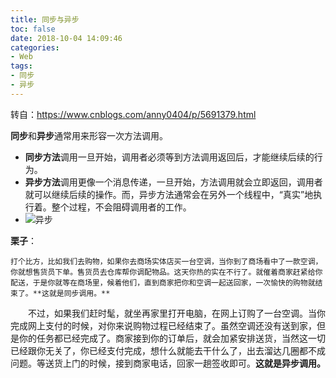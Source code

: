 ```yaml
---
title: 同步与异步
toc: false
date: 2018-10-04 14:09:46
categories:
- Web
tags:
- 同步
- 异步
---
```


转自：https://www.cnblogs.com/anny0404/p/5691379.html

**同步**和**异步**通常用来形容一次方法调用。

<!-- more -->

- **同步方法**调用一旦开始，调用者必须等到方法调用返回后，才能继续后续的行为。
- **异步方法**调用更像一个消息传递，一旦开始，方法调用就会立即返回，调用者就可以继续后续的操作。而，异步方法通常会在另外一个线程中，“真实”地执行着。整个过程，不会阻碍调用者的工作。
- ![异步](https://timgsa.baidu.com/timg?image&quality=80&size=b9999_10000&sec=1539167567509&di=8edfd394105296d7270fe8952ebd9aed&imgtype=0&src=http%3A%2F%2Fstatic.open-open.com%2Flib%2FuploadImg%2F20160118%2F20160118091954_419.png)

**栗子**：

	打个比方，比如我们去购物，如果你去商场实体店买一台空调，当你到了商场看中了一款空调，你就想售货员下单。售货员去仓库帮你调配物品。这天你热的实在不行了。就催着商家赶紧给你配送，于是你就等在商场里，候着他们，直到商家把你和空调一起送回家，一次愉快的购物就结束了。**这就是同步调用。**

　　不过，如果我们赶时髦，就坐再家里打开电脑，在网上订购了一台空调。当你完成网上支付的时候，对你来说购物过程已经结束了。虽然空调还没有送到家，但是你的任务都已经完成了。商家接到你的订单后，就会加紧安排送货，当然这一切已经跟你无关了，你已经支付完成，想什么就能去干什么了，出去溜达几圈都不成问题。等送货上门的时候，接到商家电话，回家一趟签收即可。**这就是异步调用。**